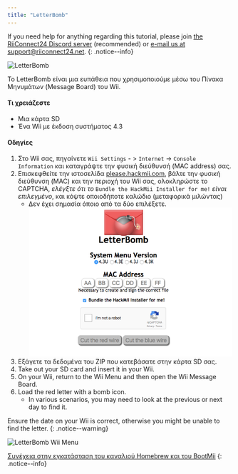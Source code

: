 ```yaml
---
title: "LetterBomb"
---
```


If you need help for anything regarding this tutorial, please join [the RiiConnect24 Discord server](https://discord.gg/rc24) (recommended) or [e-mail us at support@riiconnect24.net](mailto:support@riiconnect24.net).
{: .notice--info}

![LetterBomb](/images/letterbomb.png)

Το LetterBomb είναι μια ευπάθεια που χρησιμοποιούμε μέσω του Πίνακα Μηνυμάτων (Message Board) του Wii.

#### Τι χρειάζεστε
- Μια κάρτα SD
- Ένα Wii με έκδοση συστήματος 4.3

#### Οδηγίες


1. Στο Wii σας, πηγαίνετε `Wii Settings` - > `Internet` -> `Console Information` και καταγράψτε την φυσική διεύθυνσή (MAC address) σας.
1. Επισκεφθείτε την ιστοσελίδα [please.hackmii.com](https://please.hackmii.com), βάλτε την φυσική διεύθυνση (MAC) και την περιοχή του Wii σας, ολοκληρώστε το CAPTCHA, *ελέγξτε ότι το* `Bundle the HackMii Installer for me!` *είναι επιλεγμένο*, και κόψτε οποιοδήποτε καλώδιο (μεταφορικά μιλώντας)
   - Δεν έχει σημασία όποιο από τα δύο επιλέξετε. ![Οθόνη HackMii](/images/Wii/LetterBomb-PC.png)
1. Εξάγετε τα δεδομένα του ZIP που κατεβάσατε στην κάρτα SD σας.
1. Take out your SD card and insert it in your Wii.
1. On your Wii, return to the Wii Menu and then open the Wii Message Board.
1. Load the red letter with a bomb icon.
   - In various scenarios, you may need to look at the previous or next day to find it.

Ensure the date on your Wii is correct, otherwise you might be unable to find the letter.
{: .notice--warning}


![LetterBomb Wii Menu](/images/Wii/LetterBomb-Wii.png)

[Συνέχεια στην εγκατάσταση του καναλιού Homebrew και του BootMii](hbc)
{: .notice--info}
